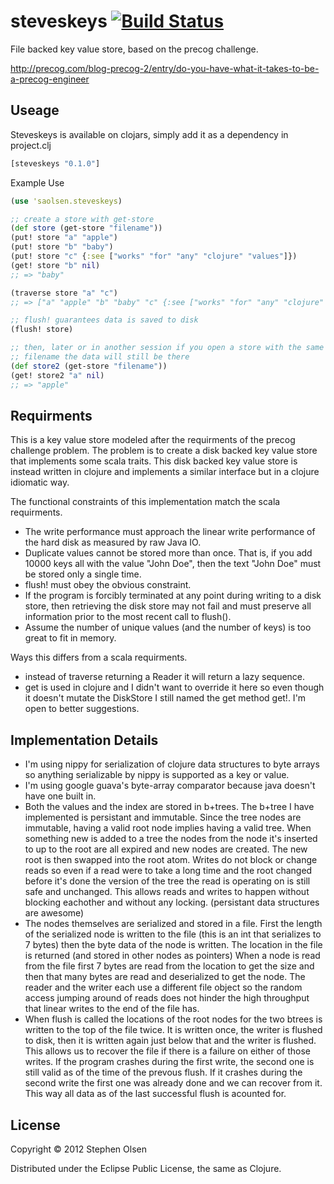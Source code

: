 # steveskeys [![Build Status](https://travis-ci.org/saolsen/steveskeys.png?branch=master)](https://travis-ci.org/saolsen/steveskeys)

File backed key value store, based on the precog challenge.

http://precog.com/blog-precog-2/entry/do-you-have-what-it-takes-to-be-a-precog-engineer

## Useage

Steveskeys is available on clojars, simply add it as a dependency in
project.clj

```clojure
[steveskeys "0.1.0"]
```

Example Use

```clojure
(use 'saolsen.steveskeys)

;; create a store with get-store
(def store (get-store "filename"))
(put! store "a" "apple")
(put! store "b" "baby")
(put! store "c" {:see ["works" "for" "any" "clojure" "values"]})
(get! store "b" nil)
;; => "baby"

(traverse store "a" "c")
;; => ["a" "apple" "b" "baby" "c" {:see ["works" "for" "any" "clojure" "values"]}]

;; flush! guarantees data is saved to disk
(flush! store)

;; then, later or in another session if you open a store with the same
;; filename the data will still be there
(def store2 (get-store "filename"))
(get! store2 "a" nil)
;; => "apple"
```

## Requirments

This is a key value store modeled after the requirments of the precog
challenge problem. The problem is to create a disk backed key value
store that implements some scala traits. This disk backed key value
store is instead written in clojure and implements a similar interface
but in a clojure idiomatic way.

The functional constraints of this implementation match the scala
requirments.

* The write performance must approach the linear write performance of the
  hard disk as measured by raw Java IO.
* Duplicate values cannot be stored more than once. That is, if you add 10000
  keys all with the value "John Doe", then the text "John Doe" must be stored
  only a single time.
* flush! must obey the obvious constraint.
* If the program is forcibly terminated at any point during writing to a disk
  store, then retrieving the disk store may not fail and must preserve all
  information prior to the most recent call to flush().
* Assume the number of unique values (and the number of keys) is too
  great to fit in memory.

Ways this differs from a scala requirments.

* instead of traverse returning a Reader it will return a lazy
  sequence.
* get is used in clojure and I didn't want to override it here so even
  though it doesn't mutate the DiskStore I still named the get method
  get!. I'm open to better suggestions.

## Implementation Details

* I'm using nippy for serialization of clojure data structures to byte
  arrays so anything serializable by nippy is supported as a key or
  value.
* I'm using google guava's byte-array comparator because java doesn't
  have one built in.
* Both the values and the index are stored in b+trees. The b+tree I have implemented
  is persistant and immutable. Since the tree nodes are immutable, having a valid root
  node implies having a valid tree. When something new is added to a tree the
  nodes from the node it's inserted to up to the root are all expired and new
  nodes are created. The new root is then swapped into the root atom. Writes
  do not block or change reads so even if a read were to take a long time and
  the root changed before it's done the version of the tree the read is operating
  on is still safe and unchanged. This allows reads and writes to happen without blocking
  eachother and without any locking. (persistant data structures are awesome)
* The nodes themselves are serialized and stored in a file. First the length of the serialized
  node is written to the file (this is an int that serializes to 7 bytes) then the byte data of
  the node is written. The location in the file is returned (and stored in other nodes as pointers)
  When a node is read from the file first 7 bytes are read from the location to get the size and then
  that many bytes are read and deserialized to get the node. The reader and the writer each use a different
  file object so the random access jumping around of reads does not hinder the high throughput that linear
  writes to the end of the file has.
* When flush is called the locations of the root nodes for the two btrees is written to the top of the file twice.
  It is written once, the writer is flushed to disk, then it is written again just below that and the writer is flushed.
  This allows us to recover the file if there is a failure on either of those writes. If the program crashes during
  the first write, the second one is still valid as of the time of the prevous flush. If it crashes during the second write
  the first one was already done and we can recover from it. This way all data as of the last successful flush is acounted for.

## License

Copyright © 2012 Stephen Olsen

Distributed under the Eclipse Public License, the same as Clojure.
